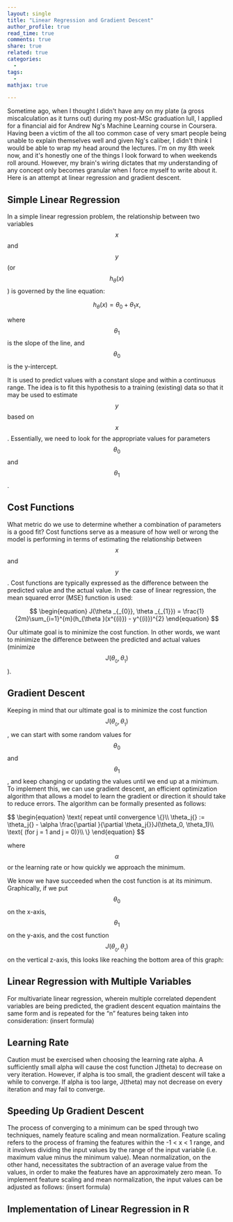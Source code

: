 ```yaml
---
layout: single
title: "Linear Regression and Gradient Descent"
author_profile: true
read_time: true
comments: true
share: true
related: true
categories:
  - 
tags:
  - 
mathjax: true 

---
```


Sometime ago, when I thought I didn't have any on my plate (a gross miscalculation as it turns out) during my post-MSc graduation lull, I applied for a financial aid for Andrew Ng's Machine Learning course in Coursera. Having been a victim of the all too common case of very smart people being unable to explain themselves well and given Ng's caliber, I didn't think I would be able to wrap my head around the lectures. I'm on my 8th week now, and it's honestly one of the things I look forward to when weekends roll around. However, my brain's wiring dictates that my understanding of any concept only becomes granular when I force myself to write about it. Here is an attempt at linear regression and gradient descent.

<!-- readmore -->

## Simple Linear Regression
In a simple linear regression problem, the relationship between two variables $$x$$ and $$y$$ (or $$h{_{\theta}}(x)$$) is governed by the line equation:

$$
\begin{equation}
h{_{\theta}}(x) = \theta_{0} + \theta_{1}x,
\end{equation}
$$

where $$\theta_{1}$$ is the slope of the line, and $$\theta_{0}$$ is the y-intercept.

It is used to predict values with a constant slope and within a continuous range. The idea is to fit this hypothesis to a training (existing) data so that it may be used to estimate $$y$$ based on $$x$$. Essentially, we need to look for the appropriate values for parameters $$\theta_{0}$$ and $$\theta_{1}$$.

## Cost Functions
What metric do we use to determine whether a combination of parameters is a good fit? Cost functions serve as a measure of how well or wrong the model is performing in terms of estimating the relationship between $$x$$ and $$y$$. Cost functions are typically expressed as the difference between the predicted value and the actual value. In the case of linear regression, the mean squared error (MSE) function is used:

$$
\begin{equation}
J(\theta _{_{0}}, \theta _{_{1}}) = \frac{1}{2m}\sum_{i=1}^{m}(h_{\theta }(x^{(i)}) - y^{(i)})^{2}
\end{equation}
$$

Our ultimate goal is to minimize the cost function. In other words, we want to minimize the difference between the predicted and actual values (minimize $$J(\theta _{_{0}}, \theta _{_{1}})$$).

## Gradient Descent
Keeping in mind that our ultimate goal is to minimize the cost function $$J(\theta _{_{0}}, \theta _{_{1}})$$, we can start with some random values for $$\theta_{0}$$ and $$\theta_{1}$$, and keep changing or updating the values until we end up at a minimum. To implement this, we can use gradient descent, an efficient optimization algorithm that allows a model to learn the gradient or direction it should take to reduce errors. The algorithm can be formally presented as follows: 

<div style="text-align: left">
$$
\begin{equation}
\text{ repeat until convergence \{}\\
\theta_j{} := \theta_j{} - \alpha \frac{\partial }{\partial \theta_j{}}J(\theta_0, \theta_1)\\
\text{ (for j = 1 and j = 0)}\\
\}
\end{equation}
$$
</div>

where $$\alpha$$ or the learning rate or how quickly we approach the minimum.

We know we have succeeded when the cost function is at its minimum. Graphically, if we put $$\theta_0$$ on the x-axis, $$\theta_1$$ on the y-axis, and the cost function $$J(\theta _{_{0}}, \theta _{_{1}})$$ on the vertical z-axis, this looks like reaching the bottom area of this graph:



## Linear Regression with Multiple Variables
For multivariate linear regression, wherein multiple correlated dependent variables are being predicted, the gradient descent equation maintains the same form and is repeated for the “n” features being taken into consideration:
(insert formula)

## Learning Rate
Caution must be exercised when choosing the learning rate alpha. A sufficiently small alpha will cause the cost function J(theta) to decrease on very iteration. However, if alpha is too small, the gradient descent will take a while to converge. If alpha is too large, J(theta) may not decrease on every iteration and may fail to converge.

## Speeding Up Gradient Descent
The process of converging to a minimum can be sped through two techniques, namely feature scaling and mean normalization. Feature scaling refers to the process of framing the features within the -1 < x < 1 range, and it involves dividing the input values by the range of the input variable (i.e. maximum value minus the minimum value). Mean normalization, on the other hand, necessitates the subtraction of an average value from the values, in order to make the features have an approximately zero mean. To implement feature scaling and mean normalization, the input values can be adjusted as follows:
(insert formula)

## Implementation of Linear Regression in R


